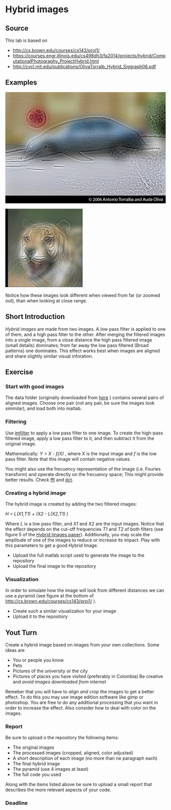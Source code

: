 # Hybrid images

## Source

This lab is based on

- http://cs.brown.edu/courses/cs143/proj1/
- https://courses.engr.illinois.edu/cs498dh3/fa2014/projects/hybrid/ComputationalPhotography_ProjectHybrid.html
- http://cvcl.mit.edu/publications/OlivaTorralb_Hybrid_Siggraph06.pdf

## Examples

![Dolphin - Car](DolphinCarHybrid.jpg)

![Jaguar - Tiger](JaguarTigerHybrid.jpg)

Notice how these images look different when viewed from far (or zoomed out), than when looking at close range.

## Short Introduction

*Hybrid images* are made from two images. A low pass filter is applied to one of them, and a high pass filter to the other. After merging the filtered images into a single image, from a close distance the high pass filtered image (small details) dominates; from far away the low pass filtered (Broad patterns) one dominates. This effect works best when images are aligned and share slightly similar visual inforation.

## Exercise

### Start with good images 

The data folder (originally downloaded from [here](http://cs.brown.edu/courses/cs143/proj1/) ) contains several pairs of aligned images. Choose one pair (not any pair, be sure the images look simmilar), and load both  into matlab.

### Filtering

Use [imfilter](http://www.mathworks.com/help/images/ref/imfilter.html) to apply a low pass filter to one image.
To create the high-pass filtered image, apply a low pass filter to it, and then subtract it from the original image.

Mathematically: *Y = X - f(X)* , where *X* is the input image and *f* is the low pass filter. Note that this image will contain negative values.

You might also use the frecuency representation of the image (i.e. Fouries transform) and operate directly on the frecuency space; This might provide better results. Check [fft](http://www.mathworks.com/help/matlab/ref/fft2.html) and [dct](http://www.mathworks.com/help/images/ref/dct2.html).






### Creating a hybrid image

The hybrid image is created by adding the two filtered images:

*H = L(X1,T1) + (X2 - L(X2,T1) )*

Where *L* is a low pass filter, and *X1* and *X2* are the input images. Notice that the effect depends on the cut-off frequencies *T1* and *T2* of both filters (see figure 5 of the [Hybrid Images paper](http://cvcl.mit.edu/publications/OlivaTorralb_Hybrid_Siggraph06.pdf)). Additionally, you may scale the amplitude of one of the images to reduce or increase its impact. Play with this parameters to get a good Hybrid Image.

- Upload the full matlab script used to generate the image to the repository
- Upload the final image to the repository

### Visualization

In order to simulate how the image will look from different distances we can use a pyramid (see figure at the bottom of http://cs.brown.edu/courses/cs143/proj1/ ).

- Create such a similar visualization for your image
- Upload it to the repository

## Yout Turn

Create a hybrid image based on images from *your own* collections. Some ideas are

- You or people you know
- Pets
- Pictures of the university or the city
- Pictures of places you have visited (preferably in Colombia)
Be creative and *avoid images downloaded from internet*

Remeber that you will have to *align and crop* the images to get a better effect. To do this you may use image edition software like gimp or photoshop. You are free to do any additional processing that you want in order to increase the effect. Also consider how to deal with color on the images.

### Report

Be sure to upload o the repository the following items:

- The original images
- The processed images (cropped, aligned, color adjusted)
- A short description of each image (no more than ne paragraph each)
- The final hybrid image
- The pyramid (use 4 images at least)
- The full code you used 

Along with the items listed above be sure to upload a small report that describes the more relevant aspects of your code. 

### Deadline


